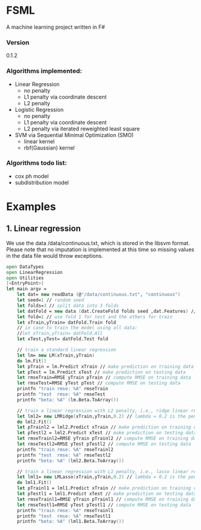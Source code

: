 # FSML
A machine learning project written in F#

### Version
0.1.2

### Algorithms implemented:
  - Linear Regression
    * no penalty
    * L1 penalty via coordinate descent
    * L2 penalty
  - Logistic Regression
    * no penalty
    * L1 penalty via coordinate descent
    * L2 penalty via iterated reweighted least square
  - SVM via Sequential Minimal Optimization (SMO)
    * linear kernel
    * rbf(Gaussian) kernel 

### Algorithms todo list:
  - cox ph model
  - subdistribution model

# Examples


## 1. Linear regression

We use the data /data/continuous.txt, which is stored in the libsvm format. Please note that no imputation is implemented at this time so missing values in the data file would throw exceptions.


```fsharp
open DataTypes
open LinearRegression
open Utilities
[<EntryPoint>]
let main argv = 
    let dat= new readData (@"/data/continuous.txt", "continuous")
    let seed=1 // random seed
    let folds=3 // split data into 3 folds
    let datFold = new data (dat.CreateFold folds seed ,dat.Features) // prepare data
    let fold=1 // use fold 1 for test and the others for train
    let xTrain,yTrain= datFold.Train fold
    // in case to train the model using all data:
    //let xTrain,yTrain= datFold.All 
    let xTest,yTest= datFold.Test fold

    // train a standard linear regression
    let lm= new LM(xTrain,yTrain)
    do lm.Fit()
    let pTrain = lm.Predict xTrain // make prediction on training data
    let pTest = lm.Predict xTest // make prediction on testing data
    let rmseTrain=RMSE yTrain pTrain // compute RMSE on training data
    let rmseTest=RMSE yTest pTest // compute RMSE on testing data
    printfn "train rmse: %A" rmseTrain
    printfn "test  rmse: %A" rmseTest
    printfn "beta: %A" (lm.Beta.ToArray())

    // train a linear regression with L2 penalty, i.e., ridge linear regression
    let lml2= new LMRidge(xTrain,yTrain,0.2) // lambda = 0.2 is the penalty parameter
    do lml2.Fit()
    let pTrainl2 = lml2.Predict xTrain // make prediction on training data
    let pTestl2 = lml2.Predict xTest // make prediction on testing data
    let rmseTrainl2=RMSE yTrain pTrainl2 // compute RMSE on training data
    let rmseTestl2=RMSE yTest pTestl2 // compute RMSE on testing data
    printfn "train rmse: %A" rmseTrainl2
    printfn "test  rmse: %A" rmseTestl2
    printfn "beta: %A" (lml2.Beta.ToArray())

    // train a linear regression with L1 penalty, i.e., lasso linear regression
    let lml1= new LMLasso(xTrain,yTrain,0.2) // lambda = 0.2 is the penalty parameter
    do lml1.Fit()
    let pTrainl1 = lml1.Predict xTrain // make prediction on training data
    let pTestl1 = lml1.Predict xTest // make prediction on testing data
    let rmseTrainl1=RMSE yTrain pTrainl1 // compute RMSE on training data
    let rmseTestl1=RMSE yTest pTestl1 // compute RMSE on testing data
    printfn "train rmse: %A" rmseTrainl1
    printfn "test  rmse: %A" rmseTestl1
    printfn "beta: %A" (lml1.Beta.ToArray())
```
